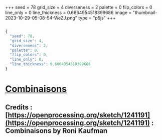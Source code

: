 +++
seed = 78
grid_size = 4
diverseness = 2
palette = 0
flip_colors = 0
line_only = 0
line_thickness = 0.6664954518399686
image = "thumbnail-2023-10-29-05-08-54-WeZJ.png"
type = "p5js"
+++


~~~javascript

{
  "seed": 78,
  "grid_size": 4,
  "diverseness": 2,
  "palette": 0,
  "flip_colors": 0,
  "line_only": 0,
  "line_thickness": 0.6664954518399686
}

~~~




# [Combinaisons](https://openprocessing.org/sketch/2065396)
## Credits : [https://openprocessing.org/sketch/1241191](https://openprocessing.org/sketch/1241191) : Combinaisons by Roni Kaufman


